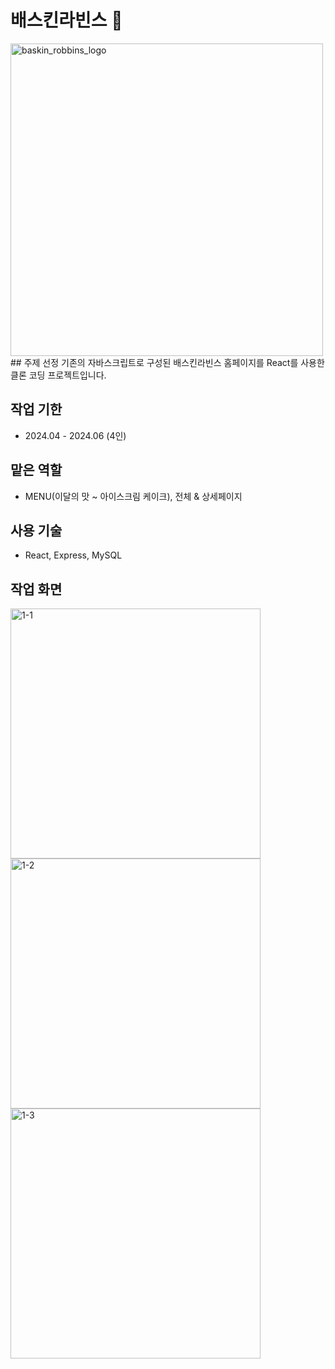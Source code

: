 # 배스킨라빈스 🍧

<img src="https://github.com/user-attachments/assets/741575ea-5d06-419f-8cdc-3f149c39914e" alt="baskin_robbins_logo" width="500">

<br/>
## 주제 선정
기존의 자바스크립트로 구성된 배스킨라빈스 홈페이지를 React를 사용한 클론 코딩 프로젝트입니다. 

##  작업 기한
- 2024.04 - 2024.06 (4인)

##  맡은 역할
- MENU(이달의 맛 ~ 아이스크림 케이크), 전체 & 상세페이지

## 사용 기술 
- React, Express, MySQL

## 작업 화면 

<img src="https://github.com/user-attachments/assets/a6a0cbc9-1bf4-4902-8ab4-6ff0461b3a03" width="400" height="400" alt="1-1">
<img src="https://github.com/user-attachments/assets/9fdd79f7-b322-402d-a4f2-af9e3ba65d11" width="400" height="400" alt="1-2">
<img src="https://github.com/user-attachments/assets/33408a50-eb96-4c19-80be-6a158a6679b4" width="400" height="400" alt="1-3">


